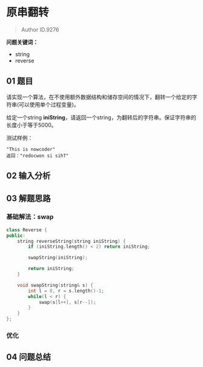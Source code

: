 # 原串翻转
> Author ID.9276 

**问题关键词：**

- string
- reverse

## 01 题目


请实现一个算法，在不使用额外数据结构和储存空间的情况下，翻转一个给定的字符串(可以使用单个过程变量)。

给定一个string **iniString**，请返回一个string，为翻转后的字符串。保证字符串的长度小于等于5000。

测试样例：

```
"This is nowcoder"
返回："redocwon si sihT"
```

## 02 输入分析



## 03 解题思路

### 基础解法：swap

```c++
class Reverse {
public:
    string reverseString(string iniString) {
        if (iniString.length() < 2) return iniString;

        swapString(iniString);

        return iniString;
    }

    void swapString(string& s) {
        int l = 0, r = s.length()-1;
        while(l < r) {
            swap(s[l++], s[r--]);
        }
    }
};
```



### 优化



## 04 问题总结

